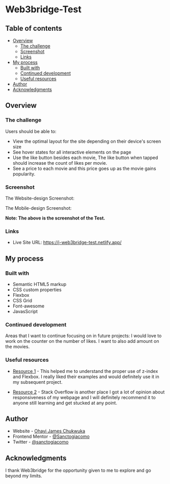 # Web3bridge-Test

## Table of contents

- [Overview](#overview)
  - [The challenge](#the-challenge)
  - [Screenshot](#screenshot)
  - [Links](#links)
- [My process](#my-process)
  - [Built with](#built-with)
  - [Continued development](#continued-development)
  - [Useful resources](#useful-resources)
- [Author](#author)
- [Acknowledgments](#acknowledgments)


## Overview

### The challenge

Users should be able to:

- View the optimal layout for the site depending on their device's screen size
- See hover states for all interactive elements on the page
- Use the like button besides each movie, The like button when tapped
should increase the count of likes per movie.
- See a price to each movie and this price goes up as
the movie gains popularity.

### Screenshot

The Website-design Screenshot:

The Mobile-design Screenshot:



**Note: The above is the screenshot of the Test.**

### Links

- Live Site URL: https://j-web3bridge-test.netlify.app/

## My process

### Built with

- Semantic HTML5 markup
- CSS custom properties
- Flexbox
- CSS Grid
- Font-awesome
- JavasScript


### Continued development

Areas that I want to continue focusing on in future projects: I would love to work on the counter on the number of likes. I want to also add amount on the movies.


### Useful resources

- [Resource 1](https://www.w3schools.com/) - This helped me to understand the proper use of z-index and Flexbox. I really liked their examples and would definitely use it in my subsequent project.

- [Resource 2](https://stackoverflow.com/) - Stack Overflow is another place I got a lot of opinion about responsiveness of my webpage and I will definitely recommend it to anyone still learning and get stucked at any point.


## Author

- Website - [Ohayi James Chukwuka](https://calculus001.netlify.app/#about)
- Frontend Mentor - [@Sanctogiacomo](https://www.frontendmentor.io/profile/Sanctogiacomo)
- Twitter - [@sanctogiacomo](https://www.twitter.com/sanctogiacomo)


## Acknowledgments

I thank Web3bridge for the opportunity given to me to explore and go beyond my limits.
